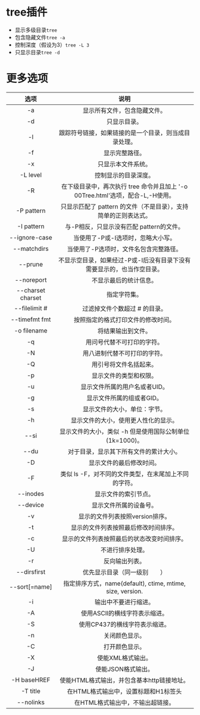 # tree插件
* 显示多级目录```tree```
* 包含隐藏文件```tree -a```
* 控制深度（假设为3）```tree -L 3```
* 只显示目录```tree -d```

# 更多选项
|   选项   |	说明
| :----:  | :----:
|   -a    |	显示所有文件，包含隐藏文件。
|   -d     | 只显示目录。
|   -l    |    跟踪符号链接，如果链接的是一个目录，则当成目录处理。
|   -f	    |    显示完整路径。
|   -x	    |    只显示本文件系统。
|   -L level	    |    控制显示的目录深度。
|   -R	    |    在下级目录中，再次执行 tree 命令并且加上 '-o 00Tree.html'选项，配合-L,-H使用。
|   -P pattern	    |    只显示匹配了 pattern 的文件（不是目录），支持简单的正则表达式。
|   -I pattern	    |    与-P相反，只显示没有匹配 pattern的文件。
|   --ignore-case	    |    当使用了-P或-I选项时，忽略大小写。
|   --matchdirs	    |    当使用了-P选项时，文件名包含完整路径。
|   --prune	    |    不显示空目录，如果经过-P或-I后没有目录下没有需要显示的，也当作空目录。
|   --noreport	    |    不显示最后的统计信息。
|   --charset charset    |    	指定字符集。
|   --filelimit #	    |    过滤掉文件个数超过 # 的目录。
|   --timefmt fmt	    |    按照指定的格式打印文件的修改时间。
|   -o filename	    |    将结果输出到文件。
|   -q	    |    用问号代替不可打印的字符。
|   -N	    |    用八进制代替不可打印的字符。
|   -Q	    |    用引号将文件名括起来。
|   -p	    |    显示文件的类型和权限。
|   -u	    |    显示文件所属的用户名或者UID。
|   -g	    |    显示文件所属的组或者GID。
|   -s	    |    显示文件的大小，单位：字节。
|   -h	    |    显示文件的大小，使用更人性化的显示。
|   --si	    |    显示文件的大小，类似 -h 但是使用国际公制单位(1k=1000)。
|   --du	    |    对于目录，显示其下所有文件的累计大小。
|   -D	    |    显示文件的最后修改时间。
|   -F	    |    类似 ls -F，对不同的文件类型，在末尾加上不同的字符。
|   --inodes	    |    显示文件的索引节点。
|   --device	    |    显示文件所属的设备号。
|   -v	    |    显示的文件列表按照version排序。
|   -t	    |    显示的文件列表按照最后修改时间排序。
|   -c	    |    显示的文件列表按照最后的状态改变时间排序。
|   -U	    |    不进行排序处理。
|   -r	    |    反向输出列表。
|   --dirsfirst	    |    优先显示目录（同一级别　　）
|   --sort[=name]	    |    指定排序方式，name(default), ctime, mtime, size, version.
|   -i	    |    输出中不要进行缩进。
|   -A	    |    使用ASCII的横线字符表示缩进。
|   -S	    |    使用CP437的横线字符表示缩进。
|   -n	    |    关闭颜色显示。
|   -C	    |    打开颜色显示。
|   -X	    |    使能XML格式输出。
|   -J	    |    使能JSON格式输出。
|   -H baseHREF	    |    使能HTML格式输出，并包含基本http链接地址。
|   -T title	    |    在HTML格式输出中，设置标题和H1标签头
|   --nolinks	    |    在HTML格式输出中，不输出超链接。
